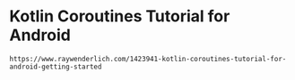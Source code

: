 # Kotlin Coroutines Tutorial for Android

	https://www.raywenderlich.com/1423941-kotlin-coroutines-tutorial-for-android-getting-started
